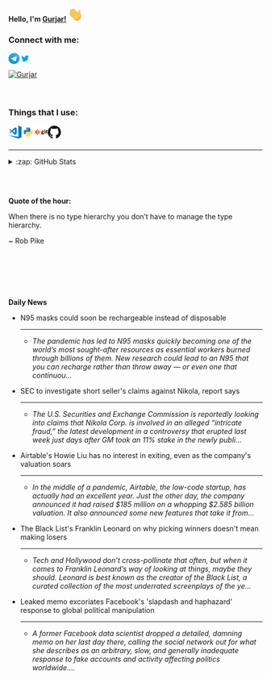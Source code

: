 #### Hello, I'm [Gurjar!](https://GurjarKing.github.io) <img src="https://raw.githubusercontent.com/ABSphreak/ABSphreak/master/gifs/Hi.gif" width="30px"></h2>


### Connect with me:

[<img align="left" alt="Gurjar | Telegram" width="22px" src="https://raw.githubusercontent.com/github/explore/80688e429a7d4ef2fca1e82350fe8e3517d3494d/topics/telegram/telegram.png" />][Telegram]
[<img align="left" alt="Gurjar | Twitter" width="22px" src="https://raw.githubusercontent.com/github/explore/80688e429a7d4ef2fca1e82350fe8e3517d3494d/topics/twitter/twitter.png" />][Twitter]
<br >
<br >
<a href="https://github.com/GurjarKing"><img src="https://komarev.com/ghpvc/?username=GurjarKing" alt="Gurjar" /></a> <br />
<br />
<br />
<!-- <br >

![](https://visitor-badge.glitch.me/badge?page_id=GurjarKing)

<br /> -->

### Things that I use:

[<img align="left" alt="Visual Studio Code" width="26px" src="https://raw.githubusercontent.com/github/explore/80688e429a7d4ef2fca1e82350fe8e3517d3494d/topics/visual-studio-code/visual-studio-code.png" />][VSCode]
[<img align="left" alt="Python" width="26px" src="https://raw.githubusercontent.com/github/explore/80688e429a7d4ef2fca1e82350fe8e3517d3494d/topics/python/python.png" />][Python]
[<img align="left" alt="Git" width="26px" src="https://raw.githubusercontent.com/github/explore/80688e429a7d4ef2fca1e82350fe8e3517d3494d/topics/git/git.png" />][Git]
[<img align="left" alt="GitHub" width="26px" src="https://raw.githubusercontent.com/github/explore/78df643247d429f6cc873026c0622819ad797942/topics/github/github.png" />][Github]

<br />
<br />

---
<details>
  <summary>:zap: GitHub Stats</summary>

<img align="left" alt="Gurjar's Github Stats" src="https://github-readme-stats.vercel.app/api?username=GurjarKing&show_icons=true&hide_border=true&count_private=true&include_all_commit=true&theme=algolia" />

</details>

<!-- ### 🔔 My latest tweet
<a href="https://twitter.com/Gurjar_King43" target="_blank">
	<img src="https://github.com/GurjarKing/GurjarKing/raw/master/tweet.png" width="70%" align="center" alt="Click to view on Twitter" title="My latest tweet, as an image"/>
</a> -->
<br>

<pre>

</pre>

**Quote of the hour:**

When there is no type hierarchy you don’t have to manage the type hierarchy.

~ Rob Pike
<pre>

</pre>
<br>
<pre>


</pre>
<strong>Daily News</strong>
  
  - N95 masks could soon be rechargeable instead of disposable
     <hr/>
     
      - *The pandemic has led to N95 masks quickly becoming one of the world’s most sought-after resources as essential workers burned through billions of them. New research could lead to an N95 that you can recharge rather than throw away — or even one that continuou…*
     
  - SEC to investigate short seller's claims against Nikola, report says
      <hr/>
      
      - *The U.S. Securities and Exchange Commission is reportedly looking into claims that Nikola Corp. is involved in an alleged “intricate fraud,” the latest development in a controversy that erupted last week just days after GM took an 11% stake in the newly publi…*
      
  - Airtable's Howie Liu has no interest in exiting, even as the company's valuation soars
      <hr/>
      
      - *In the middle of a pandemic, Airtable, the low-code startup, has actually had an excellent year. Just the other day, the company announced it had raised $185 million on a whopping $2.585 billion valuation. It also announced some new features that take it from…*
      
  - The Black List's Franklin Leonard on why picking winners doesn't mean making losers
      <hr/>
      
      - *Tech and Hollywood don’t cross-pollinate that often, but when it comes to Franklin Leonard’s way of looking at things, maybe they should. Leonard is best known as the creator of the Black List, a curated collection of the most underrated screenplays of the ye…*
       
  - Leaked memo excoriates Facebook's 'slapdash and haphazard' response to global political manipulation
      <hr/>
       
       - *A former Facebook data scientist dropped a detailed, damning memo on her last day there, calling the social network out for what she describes as an arbitrary, slow, and generally inadequate response to fake accounts and activity affecting politics worldwide.…*
      

<br />

[VSCode]: https://code.visualstudio.com/
[Python]: https://www.python.org/
[Git]: https://git-scm.com/
[Github]: https://github.com/
[Telegram]: https://t.me/Gurjar_King/
[Twitter]: https://twitter.com/Gurjar_King43/
